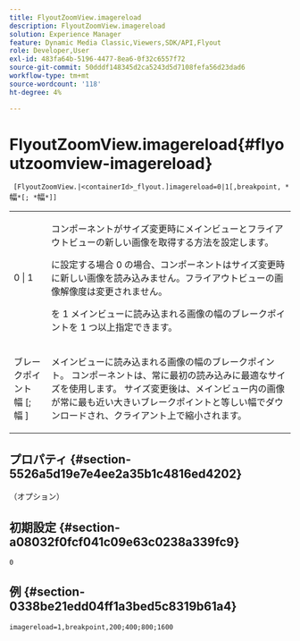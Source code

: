 ```yaml
---
title: FlyoutZoomView.imagereload
description: FlyoutZoomView.imagereload
solution: Experience Manager
feature: Dynamic Media Classic,Viewers,SDK/API,Flyout
role: Developer,User
exl-id: 483fa64b-5196-4477-8ea6-0f32c6557f72
source-git-commit: 50dddf148345d2ca5243d5d7108fefa56d23dad6
workflow-type: tm+mt
source-wordcount: '118'
ht-degree: 4%

---
```


# FlyoutZoomView.imagereload{#flyoutzoomview-imagereload}

` [FlyoutZoomView.|<containerId>_flyout.]imagereload=0|1[,breakpoint, *`幅`*[; *`幅`*]]`

<table id="table_42CA0074AD7C4F0D9FC81E9FCB0591C0"> 
 <tbody> 
  <tr> 
   <td colname="col1"> <p> <span class="codeph"> 0 | 1 </span> </p> </td> 
   <td colname="col2"> <p> コンポーネントがサイズ変更時にメインビューとフライアウトビューの新しい画像を取得する方法を設定します。 </p> <p>に設定する場合 <span class="codeph"> 0 </span>の場合、コンポーネントはサイズ変更時に新しい画像を読み込みません。フライアウトビューの画像解像度は変更されません。 </p> <p>を <span class="codeph"> 1 </span> メインビューに読み込まれる画像の幅のブレークポイントを 1 つ以上指定できます。 </p> </td> 
  </tr> 
  <tr> 
   <td colname="col1"> <p> <span class="codeph"> ブレークポイント <span class="varname"> 幅 </span>[; <span class="varname"> 幅 </span>] </span> </p> </td> 
   <td colname="col2"> <p> メインビューに読み込まれる画像の幅のブレークポイント。 コンポーネントは、常に最初の読み込みに最適なサイズを使用します。 サイズ変更後は、メインビュー内の画像が常に最も近い大きいブレークポイントと等しい幅でダウンロードされ、クライアント上で縮小されます。 </p> </td> 
  </tr> 
 </tbody> 
</table>

## プロパティ {#section-5526a5d19e7e4ee2a35b1c4816ed4202}

（オプション）

## 初期設定 {#section-a08032f0fcf041c09e63c0238a339fc9}

`0`

## 例 {#section-0338be21edd04ff1a3bed5c8319b61a4}

`imagereload=1,breakpoint,200;400;800;1600`
